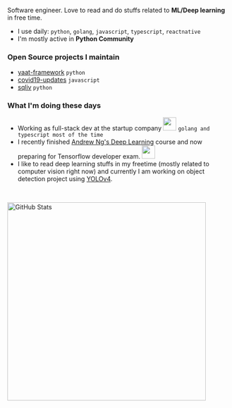 Software engineer. Love to read and do stuffs related to **ML/Deep learning** in free time.

- I use daily: `python`, `golang`, `javascript`, `typescript`, `reactnative`
- I'm mostly active in **Python Community**

### Open Source projects I maintain

- [yaat-framework](https://github.com/yaat-project/yaat) `python`
- [covid19-updates](https://github.com/the-robot/covid19-updates) `javascript`
- [sqliv](https://github.com/the-robot/sqliv) `python`

### What I'm doing these days

- Working as full-stack dev at the startup company <img src="https://media.giphy.com/media/WUlplcMpOCEmTGBtBW/giphy.gif" width="30"> `golang and typescript most of the time`
- I recently finished [Andrew Ng's Deep Learning](https://github.com/the-robot/deeplearning) course and now preparing for Tensorflow developer exam. <img src="https://media4.giphy.com/media/j2MdR1QwTi7iX6l3sd/giphy.gif" width="30">
- I like to read deep learning stuffs in my freetime (mostly related to computer vision right now) and currently I am working on object detection project using [YOLOv4](https://pjreddie.com/darknet/yolo/).

<br/>
<p><img src="https://github-readme-stats.vercel.app/api?username=the-robot&amp;show_icons=true" alt="GitHub Stats" width="450"></p>
